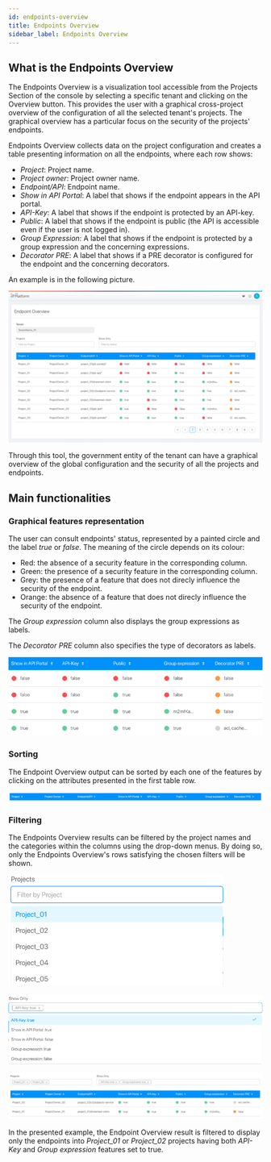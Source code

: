```yaml
---
id: endpoints-overview
title: Endpoints Overview
sidebar_label: Endpoints Overview
---
```

## What is the Endpoints Overview

The Endpoints Overview is a visualization tool accessible from the Projects Section of the console by selecting a specific tenant and clicking on the Overview button. This provides the user with a graphical cross-project overview of the configuration of all the selected tenant's projects. The graphical overview has a particular focus on the security of the projects' endpoints.  

Endpoints Overview collects data on the project configuration and creates a table presenting information on all the endpoints, where each row shows:
* *Project*: Project name.
* *Project owner*: Project owner name.
* *Endpoint/API*: Endpoint name.
* *Show in API Portal*: A label that shows if the endpoint appears in the API portal.
* *API-Key*: A label that shows if the endpoint is protected by an API-key.
* *Public*: A label that shows if the endpoint is public (the API is accessible even if the user is not logged in).
* *Group Expression*: A label that shows if the endpoint is protected by a group expression and the concerning expressions.
* *Decorator PRE*: A label that shows if a PRE decorator is configured for the endpoint and the concerning decorators.  

An example is in the following picture.

![Endpoints Overview visualization](img/endpoints-overview-visualization.png)

Through this tool, the government entity of the tenant can have a graphical overview of the global configuration and the security of all the projects and endpoints.

## Main functionalities

### Graphical features representation

The user can consult endpoints' status, represented by a painted circle and the label *true* or *false*. The meaning of the circle depends on its colour:

* Red: the absence of a security feature in the corresponding column.
* Green: the presence of a security feature in the corresponding column.
* Grey: the presence of a feature that does not direcly influence the security of the endpoint.
* Orange: the absence of a feature that does not direcly influence the security of the endpoint.

The *Group expression* column also displays the group expressions as labels.  

The *Decorator PRE* column also specifies the type of decorators as labels.  

![Graphical features](img/graphical-features.png)  

### Sorting

The Endpoint Overview output can be sorted by each one of the features by clicking on the attributes presented in the first table row.

![Sort](img/sort.png)

### Filtering

The Endpoints Overview results can be filtered by the project names and the categories within the columns using the drop-down menus. By doing so, only the Endpoints Overview's rows satisfying the chosen filters will be shown.

![Project filter](img/project-name-filter.png)

![Feature filter](img/feature-filter.png)

![Filter](img/filter.png)

In the presented example, the Endpoint Overview result is filtered to display only the endpoints into *Project_01* or *Project_02* projects having both *API-Key* and *Group expression* features set to true.  
